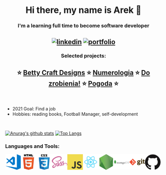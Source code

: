<h1  align="center">Hi there, my name is Arek 👋</h1>

<h3  align="center">I'm a learning full time to become software developer</h3>

## <p align="center"> <a href="https://www.linkedin.com/in/arkadiusz-zygan/"><img src="https://cdn1.iconfinder.com/data/icons/social-80/32/Social_social_linkedin_linked_in-32.png" alt="linkedin"></a> <a href="https://zyar3k.github.io/portfolio/"><img src="https://cdn1.iconfinder.com/data/icons/social-80/32/Social_social_dribbble_dribble_dribbbble-32.png" alt="portfolio"></a> </p>

<h3  align="center">Selected projects:</h3>

## <p align="center"> :star: [Betty Craft Designs](https://online-shop-bcd.herokuapp.com/) :star: [Numerologia](https://numerologia.netlify.app/) :star: [Do zrobienia!](https://dozrobienia-app.netlify.app/) :star: [Pogoda](https://agitated-aryabhata-cef99e.netlify.app/) :star: </p>

<br  />

<ul>
<li> 2021 Goal: Find a job</li>
<li>Hobbies: reading books, Football Manager, self-development</li>
</ul>
<br  />

[![Anurag's github stats](https://github-readme-stats.vercel.app/api?username=Zyar3k)](https://github.com/anuraghazra/github-readme-stats)
[![Top Langs](https://github-readme-stats.vercel.app/api/top-langs/?username=Zyar3k&layout=compact)](https://github.com/anuraghazra/github-readme-stats)
<br  />

### Languages and Tools:

<img  align="left" alt="Visual Studio Code"  width="50px"  src="https://raw.githubusercontent.com/github/explore/80688e429a7d4ef2fca1e82350fe8e3517d3494d/topics/visual-studio-code/visual-studio-code.png"  />

<img  align="left"  alt="HTML5"  width="50px"  src="https://raw.githubusercontent.com/github/explore/80688e429a7d4ef2fca1e82350fe8e3517d3494d/topics/html/html.png"  />

<img  align="left"  alt="CSS3"  width="50px"  src="https://raw.githubusercontent.com/github/explore/80688e429a7d4ef2fca1e82350fe8e3517d3494d/topics/css/css.png"  />

<img  align="left"  alt="Sass"  width="50px"  src="https://raw.githubusercontent.com/github/explore/80688e429a7d4ef2fca1e82350fe8e3517d3494d/topics/sass/sass.png"  />

<img  align="left"  alt="JavaScript"  width="50px"  src="https://raw.githubusercontent.com/github/explore/80688e429a7d4ef2fca1e82350fe8e3517d3494d/topics/javascript/javascript.png"  />

<img  align="left"  alt="React"  width="50px"  src="https://raw.githubusercontent.com/github/explore/80688e429a7d4ef2fca1e82350fe8e3517d3494d/topics/react/react.png"  />

<img  align="left"  alt="Node.js"  width="50px" src="https://raw.githubusercontent.com/github/explore/80688e429a7d4ef2fca1e82350fe8e3517d3494d/topics/nodejs/nodejs.png"  />

<img  align="left"  alt="MongoDB"  width="50px" src="https://raw.githubusercontent.com/github/explore/80688e429a7d4ef2fca1e82350fe8e3517d3494d/topics/mongodb/mongodb.png"  />

<img  align="left"  alt="Git"  width="50px" src="https://raw.githubusercontent.com/github/explore/80688e429a7d4ef2fca1e82350fe8e3517d3494d/topics/git/git.png"  />

<img  align="left"  alt="GitHub"  width="50px"  src="https://raw.githubusercontent.com/github/explore/78df643247d429f6cc873026c0622819ad797942/topics/github/github.png"  />

<br/>
